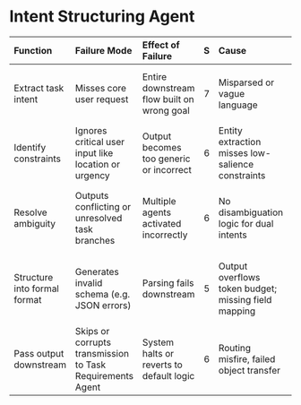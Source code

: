 # Intent Structuring Agent

| Function                     | Failure Mode                                              | Effect of Failure                          |   S | Cause                                                |   O | Current Controls                                     |   D |   RPN | Recommended Action                                           |
|:-----------------------------|:----------------------------------------------------------|:-------------------------------------------|----:|:-----------------------------------------------------|----:|:-----------------------------------------------------|----:|------:|:-------------------------------------------------------------|
| Extract task intent          | Misses core user request                                  | Entire downstream flow built on wrong goal |   7 | Misparsed or vague language                          |   5 | Prompt chaining, example-tuned extraction            |   4 |   980 | Add fallback prompt with binary task detection step          |
| Identify constraints         | Ignores critical user input like location or urgency      | Output becomes too generic or incorrect    |   6 | Entity extraction misses low-salience constraints    |   5 | Constraint grammar + term weighting                  |   4 |   720 | Add secondary pass for constraint recovery post-intent parse |
| Resolve ambiguity            | Outputs conflicting or unresolved task branches           | Multiple agents activated incorrectly      |   6 | No disambiguation logic for dual intents             |   4 | Heuristic to detect ambiguity (e.g. confidence drop) |   3 |   432 | Add clarifying question logic for dual interpretations       |
| Structure into formal format | Generates invalid schema (e.g. JSON errors)               | Parsing fails downstream                   |   5 | Output overflows token budget; missing field mapping |   4 | Output validation against schema                     |   2 |   200 | Use programmatic generation with retry on schema mismatch    |
| Pass output downstream       | Skips or corrupts transmission to Task Requirements Agent | System halts or reverts to default logic   |   6 | Routing misfire, failed object transfer              |   3 | API contract validator                               |   3 |   324 | Include checksum on outbound objects and error echo check    |